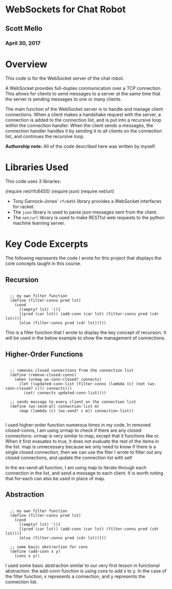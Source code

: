 # WebSockets for Chat Robot

## Scott Mello
### April 30, 2017

# Overview
This code is for the WebSocket server of the chat robot. 

A WebSocket provides full-duplex communication over a TCP connection. 
This allows for clients to send messages to a server at the same time that 
the server is sending messages to one or many clients.

The main function of the WebSocket server is to handle and manage client 
connections. When a client makes a handshake request with the server, a connection
is added to the connection list, and is put into a recursive loop within the
connection handler. When the client sends a messages, the connection handler
handles it by sending it to all clients on the connection list, and continues
the recursive loop.

**Authorship note:** All of the code described here was written by myself.

# Libraries Used

This code uses 3 libraries:

(require net/rfc6455)
(require json)
(require net/url)

* Tony Garnock-Jones' ```rfc6455``` library provides a WebSocket interfaces for racket. 
* The ```json``` library is used to parse json messages sent from the client.
* The ```net/url``` library is used to make RESTful web requests to the python machine learning server.

# Key Code Excerpts

The following represents the code I wrote for this project that displays the core concepts taught in this course.


## Recursion

```racket

  ;; my own filter function
  (define (filter-conns pred lst)
    (cond
      [(empty? lst) '()]
      [(pred (car lst)) (add-conn (car lst) (filter-conns pred (cdr lst)))]
      [else (filter-conns pred (cdr lst))]))

```

This is a filter function that I wrote to display the key concept of recursion. 
It will be used in the below example to show the management of connections.

## Higher-Order Functions

```racket

  ;; removes closed connections from the connection list
  (define (remove-closed-conns)
    (when (ormap ws-conn-closed? connects)
      (let ((updated-conn-list (filter-conns (lambda (c) (not (ws-conn-closed? c))) connects)))
        (set! connects updated-conn-list))))

  ;; sends message to every client on the connection list
  (define (ws-send-all connection-list m)
      (map (lambda (c) (ws-send! c m)) connection-list))
    
```

I used higher-order function numerous times in my code. In removed closed-conns,
I am using ormap to check if there are any closed connections. ormap is very
similar to map, except that it functions like or. When it first evauates to true,
it does not evaluate the rest of the items in the list. map is  unnecessary because
we only need to know if there is a single closed connection, then we can use
the fiter I wrote to filter out any closed connections, and update the connection
list with set!

In the ws-send-all function, I am  using map to iterate through each connection
in the list, and send a message to each client. It is worth noting that for-each
can also be used in place of map.

## Abstraction

```racket

  ;; my own filter function
  (define (filter-conns pred lst)
    (cond
      [(empty? lst) '()]
      [(pred (car lst)) (add-conn (car lst) (filter-conns pred (cdr lst)))]
      [else (filter-conns pred (cdr lst))]))

  ;; some basic abstraction for cons
  (define (add-conn x y)
    (cons x y))

```

I used some basic abstraction similar to our very first lesson in functional abstraction.
the add-conn function is using cons to add x to y. In the case of the filter
function, x represents a connection, and y represents the connection list.